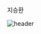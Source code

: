 지승환

![header](https://capsule-render.vercel.app/api?type=shark&color=auto&height=300&section=header&text=%EC%A7%80%EC%8A%B9%ED%99%98&fontSize=90)
